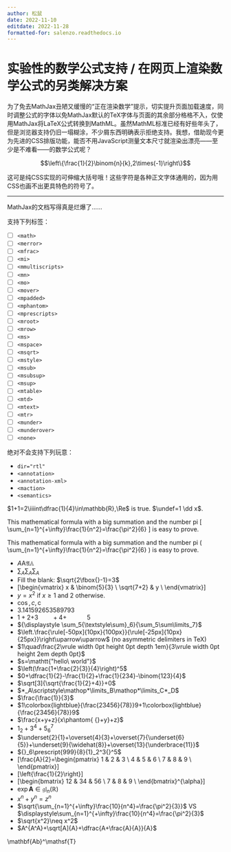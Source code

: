 ```yaml
---
author: 松鼠
date: 2022-11-10
editdate: 2022-11-28
formatted-for: salenzo.readthedocs.io
---
```


# 实验性的数学公式支持 / 在网页上渲染数学公式的另类解决方案

为了免去MathJax丑陋又缓慢的“正在渲染数学”提示，切实提升页面加载速度，同时调整公式的字体以免MathJax默认的TeX字体与页面的其余部分格格不入，仅使用MathJax将LaTeX公式转换到MathML。虽然MathML标准已经有好些年头了，但是浏览器支持仍旧一塌糊涂，不少屑东西明确表示拒绝支持。我想，借助现今更为先进的CSS排版功能，能否不用JavaScript测量文本尺寸就渲染出漂亮——至少是不难看——的数学公式呢？

$$\left\{\frac{1}{2}\binom{n}{k},2\times(-1)\right\}$$

这可是纯CSS实现的可伸缩大括号哦！这些字符是各种正文字体通用的，因为用CSS也画不出更具特色的符号了。

---

MathJax的文档写得真是烂爆了……

支持下列标签：

- [ ] `<math>`
- [ ] `<merror>`
- [ ] `<mfrac>`
- [ ] `<mi>`
- [ ] `<mmultiscripts>`
- [ ] `<mn>`
- [ ] `<mo>`
- [ ] `<mover>`
- [ ] `<mpadded>`
- [ ] `<mphantom>`
- [ ] `<mprescripts>`
- [ ] `<mroot>`
- [ ] `<mrow>`
- [ ] `<ms>`
- [ ] `<mspace>`
- [ ] `<msqrt>`
- [ ] `<mstyle>`
- [ ] `<msub>`
- [ ] `<msubsup>`
- [ ] `<msup>`
- [ ] `<mtable>`
- [ ] `<mtd>`
- [ ] `<mtext>`
- [ ] `<mtr>`
- [ ] `<munder>`
- [ ] `<munderover>`
- [ ] `<none>`

绝对不会支持下列玩意：

- `dir="rtl"`
- `<annotation>`
- `<annotation-xml>`
- `<maction>`
- `<semantics>`

$1+1=2\iiiint\dfrac{1}{4}\in\mathbb{R},\Re$ is true. $\undef=1 \dd x$.

This mathematical formula with a big summation and the number pi \[
  \sum_{n=1}^{+\infty}\frac{1}{n^2}=\frac{\pi^2}{6}
\] is easy to prove.

This mathematical formula with a big summation and the number pi \(
  \sum_{n=1}^{+\infty}\frac{1}{n^2}=\frac{\pi^2}{6}
\) is easy to prove.

- $A\mathrm{A}\mathfrak{A}\mathbb{A}$
- $\sum_A{\displaystyle\sum\nolimits_A}\sum_{\textstyle A}$
- Fill the blank: $\sqrt{2\fbox{}-1}=3$
- \[\begin{vmatrix}
    x & \binom{5}{3} \\
    \sqrt{7+2} & y \\
  \end{vmatrix}\]
- $y=x^2\text{ if }x\ge1\text{ and }2\text{ otherwise.}$
- $\cos, c, \mathrm{c}$
- $3.141592653589793$
- $1+2\mathord{+}3\qquad+4+\hspace{3em}5$
- ${\displaystyle \sum_5{\textstyle\sum}_6}{\sum_5\sum\limits_7}$
- $\left.\frac{\rule[-50px]{10px}{100px}}{\rule[-25px]{10px}{25px}}\right\uparrow\uparrow$ (no asymmetric delimiters in TeX)
- $1\quad\frac{2\vrule width 0pt height 0pt depth 1em}{3\vrule width 0pt height 2em depth 0pt}$
- $s=\mathtt{"hello\ world"}$
- $\left(\frac{1+\frac{2}{3}}{4}\right)^5$
- $0+\dfrac{1}{2}-\frac{1}{2}+\frac{1}{234}-\binom{123}{4}$
- $\sqrt[3]{\sqrt{\frac{1}{2}+4}}+0$
- $*_A\scriptstyle\mathop*\limits_B\mathop*\limits_C*_D$
- $\frac{\frac{1}}{3}$
- $1\colorbox{lightblue}{\frac{23456}{78}}9+1\colorbox{lightblue}{\frac{23456}{78}}9$
- $\frac{x+y+z}{x\phantom{ {}+y}+z}$
- $1_2+3^4+5_6^7$
- $\underset{2}{1}+\overset{4}{3}+\overset{7}{\underset{6}{5}}+\underset{9}{\widehat{8}}+\overset{13}{\underbrace{11}}$
- ${}_6\prescript{999}{8}{1}_2^3{}^5$
- \[\frac{A}{2}=\begin{pmatrix}
    1 & 2 & 3 \\
    4 & 5 & 6 \\
    7 & 8 & 9 \\
  \end{pmatrix}\]
- \[\left\{\frac{1}{2}\right\}\]
- \[\begin{bmatrix}
    12 & 34 & 56 \\
    7 & 8 & 9 \\
  \end{bmatrix}^{\alpha}\]
- $\exp\mathbf{A}\in\mathfrak{gl}_n(\mathbb{R})$
- $x^n+y^n=z^n$
- $\sqrt{\sum_{n=1}^{+\infty}\frac{10}{n^4}=\frac{\pi^2}{3}}$ VS $\displaystyle\sum_{n=1}^{+\infty}\frac{10}{n^4}=\frac{\pi^2}{3}$
- $\sqrt{x^2}\neq x^2$
- $A^{A^A}+\sqrt[A]{A}+\dfrac{A+\frac{A}{A}}{A}$

\mathbf{Ab}^\mathsf{T}
